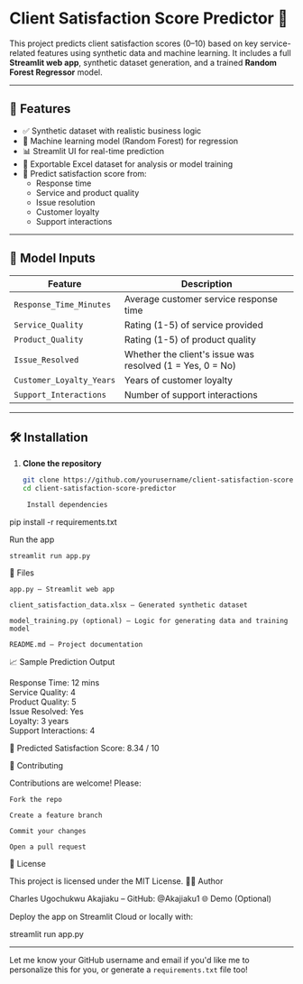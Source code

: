 # Client Satisfaction Score Predictor 🎯

This project predicts client satisfaction scores (0–10) based on key service-related features using synthetic data and machine learning. It includes a full **Streamlit web app**, synthetic dataset generation, and a trained **Random Forest Regressor** model.

---

## 🚀 Features

- ✅ Synthetic dataset with realistic business logic
- 🤖 Machine learning model (Random Forest) for regression
- 📊 Streamlit UI for real-time prediction
- 📁 Exportable Excel dataset for analysis or model training
- 🔮 Predict satisfaction score from:
  - Response time
  - Service and product quality
  - Issue resolution
  - Customer loyalty
  - Support interactions

---

## 🧠 Model Inputs

| Feature | Description |
|--------|-------------|
| `Response_Time_Minutes` | Average customer service response time |
| `Service_Quality` | Rating (1-5) of service provided |
| `Product_Quality` | Rating (1-5) of product quality |
| `Issue_Resolved` | Whether the client's issue was resolved (1 = Yes, 0 = No) |
| `Customer_Loyalty_Years` | Years of customer loyalty |
| `Support_Interactions` | Number of support interactions |

---

## 🛠️ Installation

1. **Clone the repository**
   ```bash
   git clone https://github.com/yourusername/client-satisfaction-score-predictor.git
   cd client-satisfaction-score-predictor

    Install dependencies

pip install -r requirements.txt

Run the app

    streamlit run app.py

📂 Files

    app.py – Streamlit web app

    client_satisfaction_data.xlsx – Generated synthetic dataset

    model_training.py (optional) – Logic for generating data and training model

    README.md – Project documentation

📈 Sample Prediction Output

Response Time: 12 mins  
Service Quality: 4  
Product Quality: 5  
Issue Resolved: Yes  
Loyalty: 3 years  
Support Interactions: 4  

🔮 Predicted Satisfaction Score: 8.34 / 10

🤝 Contributing

Contributions are welcome! Please:

    Fork the repo

    Create a feature branch

    Commit your changes

    Open a pull request

📃 License

This project is licensed under the MIT License.
👨‍💻 Author

Charles Ugochukwu Akajiaku – 
GitHub: @Akajiaku1 
🌐 Demo (Optional)

Deploy the app on Streamlit Cloud or locally with:

streamlit run app.py


---

Let me know your GitHub username and email if you'd like me to personalize this for you, or generate a `requirements.txt` file too!

